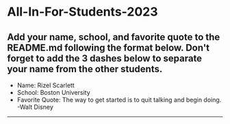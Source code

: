 # All-In-For-Students-2023
## Add your name, school, and favorite quote to the README.md following the format below. Don't forget to add the 3 dashes below to separate your name from the other students.
- Name: Rizel Scarlett
- School: Boston University
- Favorite Quote: The way to get started is to quit talking and begin doing. -Walt Disney
---
